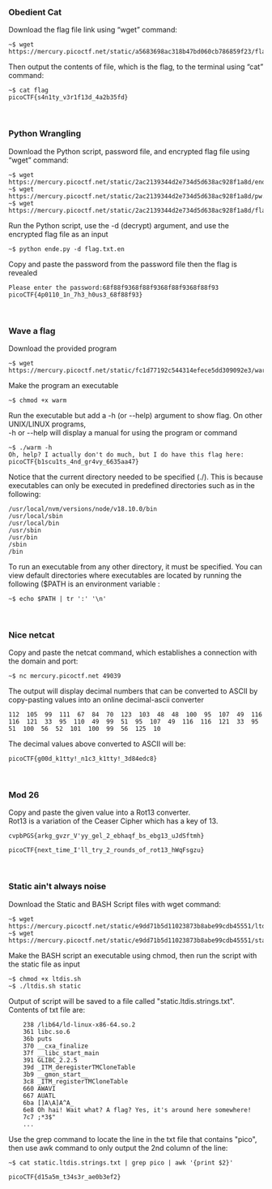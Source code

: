 ### Obedient Cat

Download the flag file link using “wget” command:
```console
~$ wget https://mercury.picoctf.net/static/a5683698ac318b47bd060cb786859f23/flag   
```
Then output the contents of file, which is the flag, to the terminal using “cat” command:
```console
~$ cat flag
picoCTF{s4n1ty_v3r1f13d_4a2b35fd}
```

&nbsp;

### Python Wrangling

Download the Python script, password file, and encrypted flag file using “wget” command:
```console
~$ wget https://mercury.picoctf.net/static/2ac2139344d2e734d5d638ac928f1a8d/ende.py 
~$ wget https://mercury.picoctf.net/static/2ac2139344d2e734d5d638ac928f1a8d/pw.txt
~$ wget https://mercury.picoctf.net/static/2ac2139344d2e734d5d638ac928f1a8d/flag.txt.en  
 ```

Run the Python script, use the -d (decrypt) argument, and use the encrypted flag file as an input
```console
~$ python ende.py -d flag.txt.en
```

Copy and paste the password from the password file then the flag is revealed
```console
Please enter the password:68f88f9368f88f9368f88f9368f88f93
picoCTF{4p0110_1n_7h3_h0us3_68f88f93}
```
&nbsp;

### Wave a flag

Download the provided program
```console
~$ wget https://mercury.picoctf.net/static/fc1d77192c544314efece5dd309092e3/warm
```
Make the program an executable
```console
~$ chmod +x warm
```
Run the executable but add a -h (or --help) argument to show flag. On other UNIX/LINUX programs,\
-h or --help will display a manual for using the program or command
```console
~$ ./warm -h
Oh, help? I actually don't do much, but I do have this flag here: picoCTF{b1scu1ts_4nd_gr4vy_6635aa47}
```
Notice that the current directory needed to be specified (./). This is because executables can only be executed in predefined directories such as in the following:
```console
/usr/local/nvm/versions/node/v18.10.0/bin
/usr/local/sbin
/usr/local/bin
/usr/sbin
/usr/bin
/sbin
/bin
```
To run an executable from any other directory, it must be specified. You can view default directories where executables are located by running the following ($PATH is an environment variable : 
```console
~$ echo $PATH | tr ':' '\n'
```

&nbsp;

### Nice netcat

Copy and paste the netcat command, which establishes a connection with the domain and port:
```console
~$ nc mercury.picoctf.net 49039
```
The output will display decimal numbers that can be converted to ASCII by copy-pasting values into an online decimal-ascii converter
```console
112  105  99  111  67  84  70  123  103  48  48  100  95  107  49  116  116  121  33  95  110  49  99  51  95  107  49  116  116  121  33  95  51  100  56  52  101  100  99  56  125  10
```
The decimal values above converted to ASCII will be:
```console
picoCTF{g00d_k1tty!_n1c3_k1tty!_3d84edc8}
```

&nbsp;

### Mod 26

Copy and paste the given value into a Rot13 converter.\
Rot13 is a variation of the Ceaser Cipher which has a key of 13.
```console
cvpbPGS{arkg_gvzr_V'yy_gel_2_ebhaqf_bs_ebg13_uJdSftmh}
```
```console
picoCTF{next_time_I'll_try_2_rounds_of_rot13_hWqFsgzu}
```

&nbsp;

### Static ain't always noise

Download the Static and BASH Script files with wget command:
```console
~$ wget https://mercury.picoctf.net/static/e9dd71b5d11023873b8abe99cdb45551/ltdis.sh
~$ wget https://mercury.picoctf.net/static/e9dd71b5d11023873b8abe99cdb45551/static
```
Make the BASH script an executable using chmod, then run the script with the static file as input
```console
~$ chmod +x ltdis.sh
~$ ./ltdis.sh static
```
Output of script will be saved to a file called "static.ltdis.strings.txt". Contents of txt file are:
```console
    238 /lib64/ld-linux-x86-64.so.2
    361 libc.so.6
    36b puts
    370 __cxa_finalize
    37f __libc_start_main
    391 GLIBC_2.2.5
    39d _ITM_deregisterTMCloneTable
    3b9 __gmon_start__
    3c8 _ITM_registerTMCloneTable
    660 AWAVI
    667 AUATL
    6ba []A\A]A^A_
    6e8 Oh hai! Wait what? A flag? Yes, it's around here somewhere!
    7c7 ;*3$"
    ...
 ```
 Use the grep command to locate the line in the txt file that contains "pico", then use awk command to only output the 2nd column of the line:
 ```console
 ~$ cat static.ltdis.strings.txt | grep pico | awk '{print $2}'
 ```
  ```console
picoCTF{d15a5m_t34s3r_ae0b3ef2}
 ```
 
 





